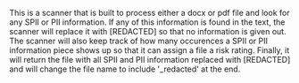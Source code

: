 This is a scanner that is built to process either a docx or pdf file and look for any SPII or PII information.
If any of this information is found in the text, the scanner will replace it with [REDACTED] so that no information is given out.
The scanner will also keep track of how many occurences a SPII or PII information piece shows up so that it can assign a file a risk rating.
Finally, it will return the file with all SPII and PII information replaced with [REDACTED] and will change the file name to include '_redacted' at the end.
